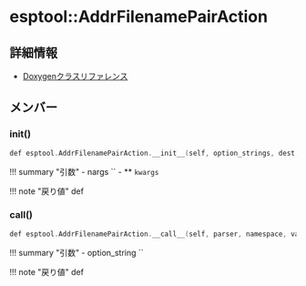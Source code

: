 # esptool::AddrFilenamePairAction



## 詳細情報

- [Doxygenクラスリファレンス](https://lang-ship.com/reference/ESP32/latest/classesptool_1_1_addr_filename_pair_action.html)

## メンバー

### __init__()



```c
def esptool.AddrFilenamePairAction.__init__(self, option_strings, dest, nargs='+', **kwargs)
```

!!! summary "引数"
	- nargs `` 
	- ** `kwargs` 

!!! note "戻り値"
	def



### __call__()



```c
def esptool.AddrFilenamePairAction.__call__(self, parser, namespace, values, option_string=None)
```

!!! summary "引数"
	- option_string `` 

!!! note "戻り値"
	def



